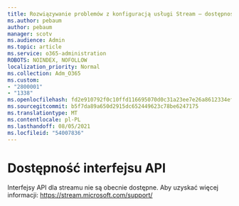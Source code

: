```yaml
---
title: Rozwiązywanie problemów z konfiguracją usługi Stream — dostępność interfejsu API
ms.author: pebaum
author: pebaum
manager: scotv
ms.audience: Admin
ms.topic: article
ms.service: o365-administration
ROBOTS: NOINDEX, NOFOLLOW
localization_priority: Normal
ms.collection: Adm_O365
ms.custom:
- "2800001"
- "1338"
ms.openlocfilehash: fd2e910792f0c10ffd116695070d0c31a23ee7e26a8612334ef5d520d4a2b544
ms.sourcegitcommit: b5f7da89a650d2915dc652449623c78be6247175
ms.translationtype: MT
ms.contentlocale: pl-PL
ms.lasthandoff: 08/05/2021
ms.locfileid: "54007836"
---
```

# <a name="api-availability"></a>Dostępność interfejsu API

Interfejsy API dla streamu nie są obecnie dostępne.
Aby uzyskać więcej informacji: https://stream.microsoft.com/support/